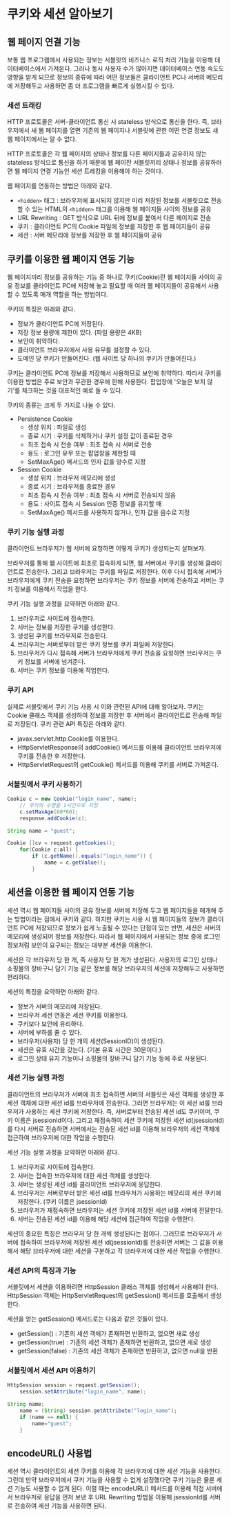# 쿠키와 세션 알아보기

## 웹 페이지 연결 기능

보통 웹 프로그램에서 사용되는 정보는 서블릿의 비즈니스 로직 처리 기능을 이용해 데이터베이스에서 가져온다. 그러나 동시 사용자 수가 많아지면 데이터베이스 연동 속도도 영향을 받게 되므로 정보의 종류에 따라 어떤 정보들은 클라이언트 PC나 서버의 메모리에 저장해두고 사용하면 좀 더 프로그램을 빠르게 실행시킬 수 있다.



### 세션 트래킹

HTTP 프로토콜은 서버-클라이언트 통신 시 stateless 방식으로 통신을 한다. 즉, 브라우저에서 새 웹 페이지를 열면 기존의 웹 페이지나 서블릿에 관한 어떤 연결 정보도 새 웹 페이지에서는 알 수 없다.

HTTP 프로토콜은 각 웹 페이지의 상태나 정보를 다른 페이지들과 공유하지 않는 stateless 방식으로 통신을 하기 때문에 웹 페이잔 서블릿끼리 상태나 정보를 공유하러면 웹 페이지 연결 기능인 세션 트레킹을 이용해야 하는 것이다.

웹 페이지를 연동하는 방법은 아래와 같다.

+ `<hidden>` 태그 : 브라우저에 표시되지 않지만 미리 저장된 정보를 서블릿으로 전송할 수 있는 HTML의 `<hidden>` 태그를 이용해 웹 페이지들 사이의 정보를 공유
+ URL Rewriting : GET 방식으로 URL 뒤에 정보를 붙여서 다른 페이지로 전송
+ 쿠키 : 클라이언트 PC의 Cookie 파일에 정보를 저장한 후 웹 페이지들이 공유
+ 세션 : 서버 메모리에 정보를 저장한 후 웹 페이지들이 공유



## 쿠키를 이용한 웹 페이지 연동 기능

웹 페이지끼리 정보를 공유하는 기능 중 하나로 쿠키(Cookie)란 웹 페이지들 사이의 공유 정보를 클라이언트 PC에 저장해 놓고 필요할 때 여러 웹 페이지들이 공유해서 사용할 수 있도록 매개 역할을 하는 방법이다.

쿠키의 특징은 아래와 같다.

+ 정보가 클라이언트 PC에 저장된다.
+ 저장 정보 용량에 제한이 있다. (파일 용량은 4KB)
+ 보안이 취약하다.
+ 클라이언트 브라우저에서 사용 유무를 설정할 수 있다.
+ 도메인 당 쿠키가 만들어진다. (웹 사이트 당 하나의 쿠키가 만들어진다.)

쿠키는 클라이언트 PC에 정보를 저장해서 사용하므로 보안에 취약하다. 따라서 쿠키를 이용한 방법은 주로 보안과 무관한 경우에 한해 사용한다. 팝업창에 '오늘은 보지 않기'를 체크하는 것을 대표적인 예로 들 수 있다.

쿠키의 종류는 크게 두 가지로 나눌 수 있다.

+ Persistence Cookie
  + 생성 위치 : 파일로 생성
  + 종료 시기 : 쿠키를 삭제하거나 쿠키 설정 값이 종료된 경우
  + 최초 접속 시 전송 여부 : 최초 접속 시 서버로 전송
  + 용도 : 로그인 유무 또는 팝업창을 제한할 때
  + SetMaxAge() 메서드의 인자 값을 양수로 지정
+ Session Cookie
  + 생성 위치 : 브라우저 메모리에 생성
  + 종료 시기 : 브라우저를 종료한 경우
  + 최초 접속 시 전송 여부 : 최초 접속 시 서버로 전송되지 않음
  + 용도 : 사이트 접속 시 Session 인증 정보를 유지할 때
  + SetMaxAge() 메서드를 사용하지 않거나, 인자 값을 음수로 지정



### 쿠키 기능 실행 과정

클라이언트 브라우저가 웹 서버에 요청하면 어떻게 쿠키가 생성되는지 살펴보자.

브라우저를 통해 웹 사이트에 최초로 접속하게 되면, 웹 서버에서 쿠키를 생성해 클라이언트로 전송한다. 그리고 브라우저는 쿠키를 파일로 저장한다. 이후 다시 접속해 서버가 브라우저에게 쿠키 전송을 요청하면 브라우저는 쿠키 정보를 서버에 전송하고 서버는 쿠키 정보를 이용해서 작업을 한다.

쿠키 기능 실행 과정을 요약하면 아래와 같다.

1. 브라우저로 사이트에 접속한다.
2. 서버는 정보를 저장한 쿠키를 생성한다.
3. 생성된 쿠키를 브라우저로 전송한다.
4. 브라우저는 서버로부터 받은 쿠키 정보를 쿠키 파일에 저장한다.
5. 브라우저가 다시 접속해 서버가 브라우저에게 쿠키 전송을 요청하면 브라우저는 쿠키 정보를 서버에 넘겨준다.
6. 서버는 쿠키 정보를 이용해 작업한다.



### 쿠키 API

실제로 서블릿에서 쿠키 기능 사용 시 이와 관련된 API에 대해 알아보자. 쿠키는 Cookie 클래스 객체를 생성하여 정보를 저장한 후 서버에서 클라이언트로 전송해 파일로 저장된다. 쿠키 관련 API 특징은 아래와 같다.

+ javax.servlet.http.Cookie를 이용한다.
+ HttpServletResponse의 addCookie() 메서드를 이용해 클라이언트 브라우저에 쿠키를 전송한 후 저장한다.
+ HttpServletRequest의 getCookie() 메서드를 이용해 쿠키를 서버로 가져온다.



### 서블릿에서 쿠키 사용하기

```java
Cookie c = new Cookie("login_name", name);
	// 쿠키의 수명을 1시간으로 지정
	c.setMaxAge(60*60);
	response.addCookie(c);
```

```java
String name = "guest";

Cookie []cv = request.getCookies();
	for(Cookie c:all) {
		if (c.getName().equals("login_name")) {
			name = c.getValue();
		}
```



## 세션을 이용한 웹 페이지 연동 기능

세션 역시 웹 페이지들 사이의 공유 정보를 서버에 저장해 두고 웹 페이지들을 매개해 주는 방법이라는 점에서 쿠키와 같다. 하지만 쿠키는 사용 시 웹 페이지들의 정보가 클라이언트 PC에 저장되므로 정보가 쉽게 노출될 수 있다는 단점이 있는 반면, 세션은 서버의 메모리에 생성되어 정보를 저장한다. 따라서 웹 페이지에서 사용되는 정보 중에 로그인 정보처럼 보안이 요구되는 정보는 대부분 세션을 이용한다.

세션은 각 브라우저 당 한 개, 즉 사용자 당 한 개가 생성된다. 사용자의 로그인 상태나 쇼핑몰의 장바구니 담기 기능 같은 정보를 해당 브라우저의 세션에 저장해두고 사용하면 편리하다.

세션의 특징을 요약하면 아래와 같다.

+ 정보가 서버의 메모리에 저장된다.
+ 브라우저 세션 연동은 세션 쿠키를 이용한다.
+ 쿠키보다 보안에 유리하다.
+ 서버에 부하를 줄 수 있다.
+ 브라우저(사용자) 당 한 개의 세션(SessionID)이 생성된다.
+ 세션은 유효 시간을 갖는다. (기본 유효 시간은 30분이다.)
+ 로그인 상태 유지 기능이나 쇼핑몰의 장바구니 담기 기능 등에 주로 사용된다.



### 세션 기능 실행 과정

클라이언트의 브라우저가 서버에 최초 접속하면 서버의 서블릿은 세션 객체를 생성한 후 세션 객체에 대한 세션 id를 브라우저에 전송한다. 그러면 브라우저는 이 세션 id를 브라우저가 사용하는 세션 쿠키에 저장한다. 즉, 서버로부터 전송된 세션 id도 쿠키이며, 쿠키 이름은 jsessionId이다. 그리고 재접속하여 세션 쿠키에 저장된 세션 id(jsessionId)를 다시 서버로 전송하면 서버에서는 전송된 세션 id를 이용해 브라우저의 세션 객체에 접근하여 브라우저에 대한 작업을 수행한다.

세선 기능 실행 과정을 요약하면 아래와 같다.

1. 브라우저로 사이트에 접속한다.
2. 서버는 접속한 브라우저에 대한 세션 객체를 생성한다.
3. 서버는 생성된 세션 id를 클라이언트 브라우저에 응답한다.
4. 브라우저는 서버로부터 받은 세션 id를 브라우저가 사용하는 메모리의 세션 쿠키에 저장한다. (쿠키 이름은 jsessionId)
5. 브라우저가 재접속하면 브라우저는 세션 쿠키에 저장된 세션 id를 서버에 전달한다.
6. 서버는 전송된 세션 id를 이용해 해당 세션에 접근하여 작업을 수행한다.

세션의 중요한 특징은 브라우저 당 한 개씩 생성된다는 점이다. 그러므로 브라우저가 서버에 접속하여 브라우저에 저장된 세션 id(jsessionId)를 전송하면 서버는 그 값을 이용해서 해당 브라우저에 대한 세션을 구분하고 각 브라우저에 대한 세션 작업을 수행한다.



### 세션 API의 특징과 기능

서블릿에서 세션을 이용하려면 HttpSession 클래스 객체를 생성해서 사용해야 한다. HttpSession 객체는 HttpServletRequest의 getSession() 메서드를 호출해서 생성한다.

세션을 얻는 getSession() 메서드로는 다음과 같은 것들이 있다.

+ getSession() : 기존의 세션 객체가 존재하면 반환하고, 없으면 새로 생성
+ getSession(true) : 기존의 세션 객체가 존재하면 반환하고, 없으면 새로 생성
+ getSession(false) : 기존의 세션 객체가 존재하면 반환하고, 없으면 null을 반환



### 서블릿에서 세션 API 이용하기

```java
HttpSession session = request.getSession(); 
	session.setAttribute("login_name", name);
```

```java
String name;
	name = (String) session.getAttribute("login_name");
	if (name == null) {
		name="guest";
	}
```



## encodeURL() 사용법

세션 역시 클라이언트의 세션 쿠키를 이용해 각 브라우저에 대한 세션 기능을 사용한다. 그런데 만약 브라우저에서 쿠키 기능을 사용할 수 없게 설정했다면 쿠키 기능은 물론 세션 기능도 사용할 수 없게 된다. 이럴 때는 encodeURL() 메서드를 이용해 직접 서버에서 브라우저로 응답을 먼저 보낸 후 URL Rewriting 방법을 이용해 jsessionId를 서버로 전송하여 세션 기능을 사용하면 된다.